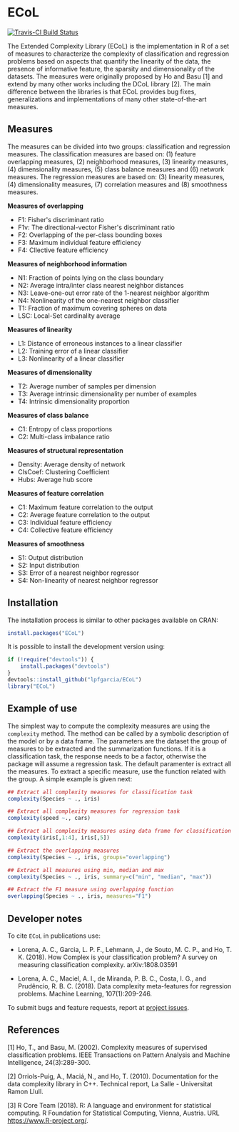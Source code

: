 # ECoL
[![Travis-CI Build Status](https://travis-ci.org/lpfgarcia/ECoL.svg?branch=master)](https://travis-ci.org/lpfgarcia/ECoL)

The Extended Complexity Library (ECoL) is the implementation in R of a set of measures to characterize the complexity of classification and regression problems based on aspects that quantify the linearity of the data, the presence of informative feature, the sparsity and dimensionality of the datasets. The measures were originally proposed by Ho and Basu [1] and extend by many other works including the DCoL library [2]. The main difference between the libraries is that ECoL provides bug fixes, generalizations and implementations of many other state-of-the-art measures.

## Measures

The measures can be divided into two groups: classification and regression measures. The classification measures are based on:  (1) feature overlapping measures, (2) neighborhood measures, (3) linearity measures, (4) dimensionality measures, (5) class balance measures and (6) network measures. The regression measures are based on: (3) linearity measures, (4) dimensionality measures, (7) correlation measures and (8) smoothness measures.

**Measures of overlapping** 

* F1: Fisher's discriminant ratio
* F1v: The directional-vector Fisher's discriminant ratio
* F2: Overlapping of the per-class bounding boxes
* F3: Maximum individual feature efficiency
* F4: Cllective feature efficiency

**Measures of neighborhood information** 

* N1: Fraction of points lying on the class boundary
* N2: Average intra/inter class nearest neighbor distances
* N3: Leave-one-out error rate of the 1-nearest neighbor algorithm
* N4: Nonlinearity of the one-nearest neighbor classifier
* T1: Fraction of maximum covering spheres on data
* LSC: Local-Set cardinality average

**Measures of linearity** 

* L1: Distance of erroneous instances to a linear classifier
* L2: Training error of a linear classifier
* L3: Nonlinearity of a linear classifier

**Measures of dimensionality**

* T2: Average number of samples per dimension
* T3: Average intrinsic dimensionality  per number of examples
* T4: Intrinsic dimensionality proportion

**Measures of class balance**

* C1: Entropy of class proportions
* C2: Multi-class imbalance ratio

**Measures of structural representation**

* Density: Average density of network
* ClsCoef: Clustering Coefficient
* Hubs: Average hub score

**Measures of feature correlation**

* C1: Maximum feature correlation to the output
* C2: Average feature correlation to the output
* C3: Individual feature efficiency
* C4: Collective feature efficiency

**Measures of smoothness**

* S1: Output distribution
* S2: Input distribution
* S3: Error of a nearest neighbor regressor
* S4: Non-linearity of nearest neighbor regressor

## Installation

The installation process is similar to other packages available on CRAN:

```r
install.packages("ECoL")
```

It is possible to install the development version using:

```r
if (!require("devtools")) {
    install.packages("devtools")
}
devtools::install_github("lpfgarcia/ECoL")
library("ECoL")
```

## Example of use

The simplest way to compute the complexity measures are using the `complexity` method. The method can be called by a symbolic description of the model or by a data frame. The parameters are the dataset the group of measures to be extracted and the summarization functions. If it is a classification task, the response needs to be a factor, otherwise the package will assume a regression task. The default paramenter is extract all the measures. To extract a specific measure, use the function related with the group. A simple example is given next:

```r
## Extract all complexity measures for classification task
complexity(Species ~ ., iris)

## Extract all complexity measures for regression task
complexity(speed ~., cars)

## Extract all complexity measures using data frame for classification task
complexity(iris[,1:4], iris[,5])

## Extract the overlapping measures
complexity(Species ~ ., iris, groups="overlapping")

## Extract all measures using min, median and max 
complexity(Species ~ ., iris, summary=c("min", "median", "max"))

## Extract the F1 measure using overlapping function
overlapping(Species ~ ., iris, measures="F1")
```

## Developer notes

To cite `ECoL` in publications use: 

* Lorena, A. C., Garcia, L. P. F., Lehmann, J., de Souto, M. C. P., and Ho, T. K. (2018). How Complex is your classification problem? A survey on measuring classification complexity. arXiv:1808.03591

* Lorena, A. C., Maciel, A. I., de Miranda, P. B. C., Costa, I. G., and Prudêncio, R. B. C. (2018). Data complexity meta-features for regression problems. Machine Learning, 107(1):209-246.

To submit bugs and feature requests, report at [project issues](https://github.com/lpfgarcia/ECoL/issues).

## References

[1] Ho, T., and Basu, M. (2002). Complexity measures of supervised classification problems. IEEE Transactions on Pattern Analysis and Machine Intelligence, 24(3):289-300.

[2] Orriols-Puig, A., Maciá, N., and Ho, T. (2010). Documentation for the data complexity library in C++. Technical report, La Salle - Universitat Ramon Llull.

[3] R Core Team (2018). R: A language and environment for statistical computing. R Foundation for Statistical Computing, Vienna, Austria. URL https://www.R-project.org/.
